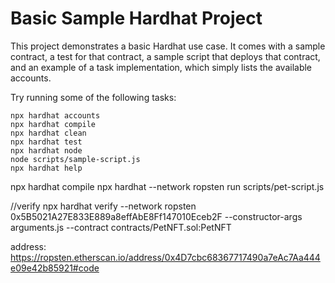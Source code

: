 # Basic Sample Hardhat Project

This project demonstrates a basic Hardhat use case. It comes with a sample contract, a test for that contract, a sample script that deploys that contract, and an example of a task implementation, which simply lists the available accounts.

Try running some of the following tasks:

```shell
npx hardhat accounts
npx hardhat compile
npx hardhat clean
npx hardhat test
npx hardhat node
node scripts/sample-script.js
npx hardhat help
```

npx hardhat compile
npx hardhat --network ropsten run scripts/pet-script.js

//verify
npx hardhat verify  --network ropsten 0x5B5021A27E833E889a8effAbE8Ff147010Eceb2F --constructor-args arguments.js --contract contracts/PetNFT.sol:PetNFT


address: https://ropsten.etherscan.io/address/0x4D7cbc68367717490a7eAc7Aa444e09e42b85921#code